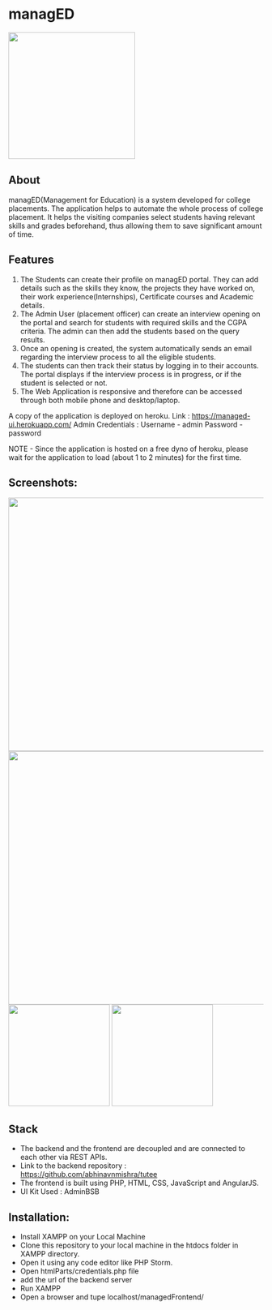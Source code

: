 # managED

<img src="https://user-images.githubusercontent.com/57250845/126905766-bbfa0316-6c5a-4c9e-9817-b54fc8037d64.jpeg" width="250" height="250"/>

## About

managED(Management for Education) is a system developed for college placements. 
The application helps to automate the whole process of college placement. 
It helps the visiting companies select students having relevant skills and grades beforehand, thus allowing them to save significant amount of time.

## Features

1. The Students can create their profile on managED portal. They can add details such as the skills they know, the projects they have worked on, their work experience(Internships), Certificate courses and Academic details.
2. The Admin User (placement officer) can create an interview opening on the portal and search for students with required skills and the CGPA criteria. The admin can then add the students based on the query results.
3. Once an opening is created, the system automatically sends an email regarding the interview process to all the eligible students.
4. The students can then track their status by logging in to their accounts. The portal displays if the interview process is in progress, or if the student is selected or not.
5. The Web Application is responsive and therefore can be accessed through both mobile phone and desktop/laptop.

A copy of the application is deployed on heroku. Link : https://managed-ui.herokuapp.com/
Admin Credentials : Username - admin
                    Password - password

NOTE - Since the application is hosted on a free dyno of heroku, please wait for the application to load (about 1 to 2 minutes) for the first time.

## Screenshots:

<p float="left">
  <img src="https://user-images.githubusercontent.com/57250845/126905784-af249bf6-136f-4db5-81c5-ba52cb3fcb07.png" height="500" width="1000" />
  <img src="https://user-images.githubusercontent.com/57250845/126905809-eace410c-66a6-4b51-b10e-3f1ce7be3e80.png" height="500" width="1000" /> 
  <img src="https://user-images.githubusercontent.com/57250845/126905720-faf4badf-e675-4e78-a354-e62fd3257852.jpeg" width="200" />
  <img src="https://user-images.githubusercontent.com/57250845/126905750-9a16ac6d-8c55-4e2f-9b77-e43203154ca2.jpeg" width="200" />
</p>


## Stack

- The backend and the frontend are decoupled and are connected to each other via REST APIs.
- Link to the backend repository : https://github.com/abhinavnmishra/tutee
- The frontend is built using PHP, HTML, CSS, JavaScript and AngularJS.
- UI Kit Used : AdminBSB

## Installation:
- Install XAMPP on your Local Machine
- Clone this repository to your local machine in the htdocs folder in XAMPP directory. 
- Open it using any code editor like PHP Storm. 
- Open htmlParts/credentials.php file
- add the url of the backend server
- Run XAMPP
- Open a browser and tupe localhost/managedFrontend/
